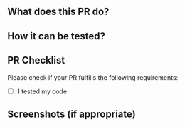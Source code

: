 <!-- Title format: PA-123 - Ticket title -->

## What does this PR do?

<!-- Please describe your changes in detail -->

## How it can be tested?
<!-- Please describe in detail how you tested your changes.
Include any reasonable information about test environment.
Delete this section if not relevant -->

## PR Checklist

<!-- Change [ ] to [X] to check boxes -->
Please check if your PR fulfills the following requirements:
 - [ ] I tested my code
 
<!-- Will be extended in future -->

## Screenshots (if appropriate) 
<!-- Delete if not relevant -->
